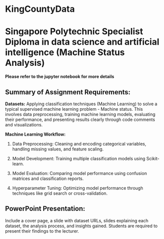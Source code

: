 # KingCountyData

# **Singapore Polytechnic Specialist Diploma in data science and artificial intelligence (Machine Status Analysis)**
**Please refer to the jupyter notebook for more details**

## **Summary of Assignment Requirements:**
**Datasets:** 
Applying classification techniques (Machine Learning) to solve a typical supervised machine learning problem - Machine status. This involves data preprocessing, training machine learning models, evaluating their performance, and presenting results clearly through code comments and visualizations.


**Machine Learning Workflow:**
1. Data Preprocessing: Cleaning and encoding categorical variables, handling missing values, and feature scaling.

2. Model Development: Training multiple classification models using Scikit-learn.

3. Model Evaluation: Comparing model performance using confusion matrices and classification reports.

4. Hyperparameter Tuning: Optimizing model performance through techniques like grid search or cross-validation.

## **PowerPoint Presentation:**
Include a cover page, a slide with dataset URLs, slides explaining each dataset, the analysis process, and insights gained. Students are required to present their findings to the lecturer.

